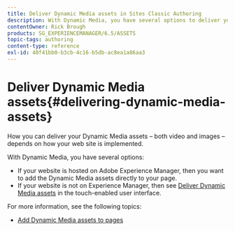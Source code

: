 ```yaml
---
title: Deliver Dynamic Media assets in Sites Classic Authoring
description: With Dynamic Media, you have several options to deliver your Dynamic Media assets - both video and images - to your website.
contentOwner: Rick Brough
products: SG_EXPERIENCEMANAGER/6.5/ASSETS
topic-tags: authoring
content-type: reference
exl-id: 40f41bb0-b3cb-4c16-b5db-ac8ea1a86aa3
---
```

# Deliver Dynamic Media assets{#delivering-dynamic-media-assets}

How you can deliver your Dynamic Media assets &ndash; both video and images &ndash; depends on how your web site is implemented.

With Dynamic Media, you have several options:

* If your website is hosted on Adobe Experience Manager, then you want to add the Dynamic Media assets directly to your page.
* If your website is not on Experience Manager, then see [Deliver Dynamic Media assets](/help/assets/delivering-dynamic-media-assets.md) in the touch-enabled user interface.

For more information, see the following topics:

* [Add Dynamic Media assets to pages](/help/sites-classic-ui-authoring/dynamic-media-assets-adding-to-page.md)
